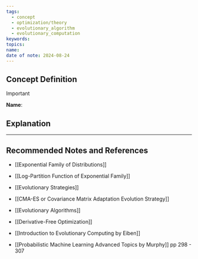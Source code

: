 ```yaml
---
tags:
  - concept
  - optimization/theory
  - evolutionary_algorithm
  - evolutionary_computation
keywords: 
topics: 
name: 
date of note: 2024-08-24
---
```


## Concept Definition

>[!important]
>**Name**: 



## Explanation





-----------
##  Recommended Notes and References


- [[Exponential Family of Distributions]]
- [[Log-Partition Function of Exponential Family]]

- [[Evolutionary Strategies]]
- [[CMA-ES or Covariance Matrix Adaptation Evolution Strategy]]
- [[Evolutionary Algorithms]]
- [[Derivative-Free Optimization]]


- [[Introduction to Evolutionary Computing by Eiben]]
- [[Probabilistic Machine Learning Advanced Topics by Murphy]] pp 298 - 307